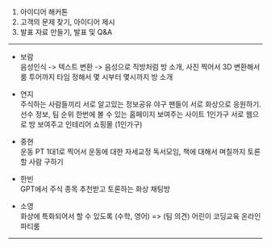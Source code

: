 
1. 아이디어 해커톤<br>
2. 고객의 문제 찾기, 아이디어 제시<br>
3. 발표 자료 만들기, 발표 및 Q&A

---

- 보람 <br>
음성인식 -> 텍스트 변환 -> 음성으로
직방처럼 방 소개, 사진 찍어서 3D 변환해서 룸 투어까지 
타임 정해서 몇 시부터 몇시까지 방 소개 

- 연지 <br>
주식하는 사람들끼리 서로 알고있는 정보공유
야구 팬들이 서로 화상으로 응원하기. 선수 정보, 팀 순위 한번에 볼 수 있는 홈페이지 보여주는 사이트
1인가구 서로 웹으로 방 보여주고 인테리어 쇼핑몰 (1인가구) 

- 중현 <br>
운동 PT 1대1로 찍어서 운동에 대한 자세교정
독서모임, 책에 대해서 며칠까지 토론할 사람 구하기 

- 한빈 <br>
GPT에서 주식 종목 추천받고 토론하는 화상 채팅방

- 소영 <br>
화상에 특화되어서 할 수 있도록 (수학, 영어)  => (팀 의견) 어린이 코딩교육 
온라인 파티룸  

---

